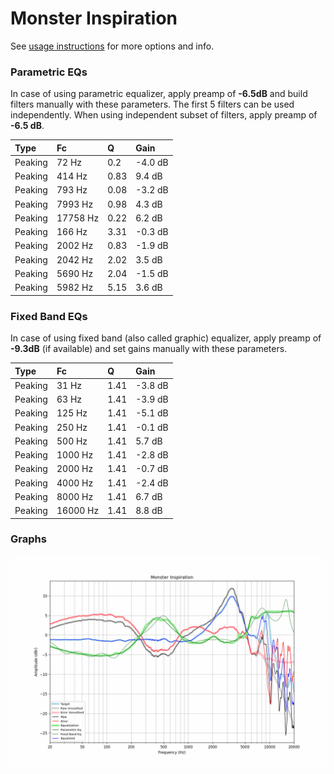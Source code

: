 # Monster Inspiration
See [usage instructions](https://github.com/jaakkopasanen/AutoEq#usage) for more options and info.

### Parametric EQs
In case of using parametric equalizer, apply preamp of **-6.5dB** and build filters manually
with these parameters. The first 5 filters can be used independently.
When using independent subset of filters, apply preamp of **-6.5 dB**.

| Type    | Fc       |    Q | Gain    |
|:--------|:---------|:-----|:--------|
| Peaking | 72 Hz    | 0.2  | -4.0 dB |
| Peaking | 414 Hz   | 0.83 | 9.4 dB  |
| Peaking | 793 Hz   | 0.08 | -3.2 dB |
| Peaking | 7993 Hz  | 0.98 | 4.3 dB  |
| Peaking | 17758 Hz | 0.22 | 6.2 dB  |
| Peaking | 166 Hz   | 3.31 | -0.3 dB |
| Peaking | 2002 Hz  | 0.83 | -1.9 dB |
| Peaking | 2042 Hz  | 2.02 | 3.5 dB  |
| Peaking | 5690 Hz  | 2.04 | -1.5 dB |
| Peaking | 5982 Hz  | 5.15 | 3.6 dB  |

### Fixed Band EQs
In case of using fixed band (also called graphic) equalizer, apply preamp of **-9.3dB**
(if available) and set gains manually with these parameters.

| Type    | Fc       |    Q | Gain    |
|:--------|:---------|:-----|:--------|
| Peaking | 31 Hz    | 1.41 | -3.8 dB |
| Peaking | 63 Hz    | 1.41 | -3.9 dB |
| Peaking | 125 Hz   | 1.41 | -5.1 dB |
| Peaking | 250 Hz   | 1.41 | -0.1 dB |
| Peaking | 500 Hz   | 1.41 | 5.7 dB  |
| Peaking | 1000 Hz  | 1.41 | -2.8 dB |
| Peaking | 2000 Hz  | 1.41 | -0.7 dB |
| Peaking | 4000 Hz  | 1.41 | -2.4 dB |
| Peaking | 8000 Hz  | 1.41 | 6.7 dB  |
| Peaking | 16000 Hz | 1.41 | 8.8 dB  |

### Graphs
![](./Monster%20Inspiration.png)